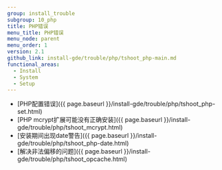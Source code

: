 ```yaml
---
group: install_trouble
subgroup: 10_php
title: PHP错误
menu_title: PHP错误
menu_node: parent
menu_order: 1
version: 2.1
github_link: install-gde/trouble/php/tshoot_php-main.md
functional_areas:
  - Install
  - System
  - Setup
---
```


*	[PHP配置错误]({{ page.baseurl }}/install-gde/trouble/php/tshoot_php-set.html)
*	[PHP mcrypt扩展可能没有正确安装]({{ page.baseurl }}/install-gde/trouble/php/tshoot_mcrypt.html)
*	[安装期间出现date警告]({{ page.baseurl }}/install-gde/trouble/php/tshoot_php-date.html)
*	[解决非法偏移的问题]({{ page.baseurl }}/install-gde/trouble/php/tshoot_opcache.html)
